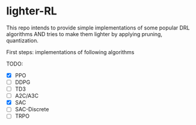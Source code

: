 # lighter-RL

This repo intends to provide simple implementations of some popular DRL algorithms AND tries to make them lighter by applying pruning, quantization.

First steps: implementations of following algorithms

TODO:
- [x] PPO
- [ ] DDPG
- [ ] TD3
- [ ] A2C/A3C
- [x] SAC
- [ ] SAC-Discrete
- [ ] TRPO
